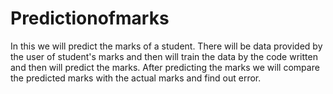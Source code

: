 # Predictionofmarks
In this we will predict the marks of a student. There will be data provided by the user of student's marks and then will train the data by the code written and then will predict the marks. After predicting the marks we will compare the predicted marks with the actual marks and find out error.
